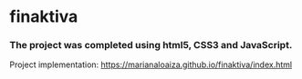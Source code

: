 # finaktiva

### The project was completed using html5, CSS3 and JavaScript.

Project implementation: https://marianaloaiza.github.io/finaktiva/index.html
